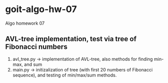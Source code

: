 # goit-algo-hw-07
Algo homework 07


## AVL-tree implementation, test via tree of Fibonacci numbers
1. avl_tree.py -> implementation of AVL-tree, also methods for finding min-max, and sum
2. main.py -> initizalization of tree (with first 20 numbers of Fibonacci sequence), and testing of min/max/sum methods.